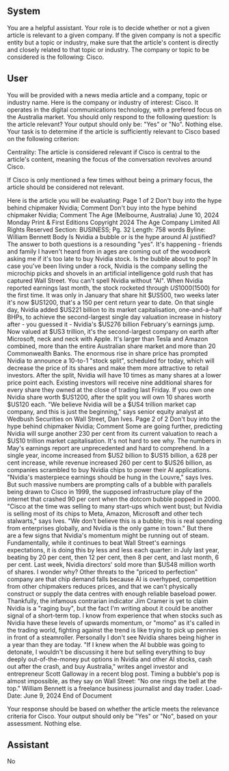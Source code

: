 ## System

You are a helpful assistant. Your role is to decide whether or not a given article is relevant to a given company. If the given company is not a specific entity but a topic or industry, make sure that the article's content is directly and closely related to that topic or industry. The company or topic to be considered is the following: Cisco.

## User


You will be provided with a news media article and a company, topic or industry name. Here is the company or industry of interest: Cisco. It operates in the digital communications technology, with a prefered focus on the Australia market. You should only respond to the following question: Is the article relevant? Your output should only be: "Yes" or "No". Nothing else. Your task is to determine if the article is sufficiently relevant to Cisco based on the following criterion:

Centrality: The article is considered relevant if Cisco is central to the article's content, meaning the focus of the conversation revolves around Cisco.

If Cisco is only mentioned a few times without being a primary focus, the article should be considered not relevant.

Here is the article you will be evaluating: Page 1 of 2
Don't buy into the hype behind chipmaker Nvidia; Comment
Don't buy into the hype behind chipmaker Nvidia; Comment
The Age (Melbourne, Australia)
June 10, 2024 Monday
Print & First Editions
Copyright 2024 The Age Company Limited All Rights Reserved
Section: BUSINESS; Pg. 32
Length: 758 words
Byline: William Bennett
Body
Is Nvidia a bubble or is the hype around AI justified? The answer to both questions is a resounding "yes".
It's happening - friends and family I haven't heard from in ages are coming out of the woodwork asking me if it's too 
late to buy Nvidia stock. Is the bubble about to pop?
In case you've been living under a rock, Nvidia is the company selling the microchip picks and shovels in an 
artificial intelligence gold rush that has captured Wall Street. You can't spell Nvidia without "AI".
When Nvidia reported earnings last month, the stock rocketed through $US1000 ($1500) for the first time. It was 
only in January that share hit $US500, two weeks later it's now $US1200, that's a 150 per cent return year to date.
On that single day, Nvidia added $US221 billion to its market capitalisation, one-and-a-half BHPs, to achieve the 
second-largest single day valuation increase in history after - you guessed it - Nvidia's $US276 billion February's 
earnings jump.
Now valued at $US3 trillion, it's the second-largest company on earth after Microsoft, neck and neck with Apple. It's 
larger than Tesla and Amazon combined, more than the entire Australian share market and more than 20 
Commonwealth Banks.
The enormous rise in share price has prompted Nvidia to announce a 10-to-1 "stock split", scheduled for today, 
which will decrease the price of its shares and make them more attractive to retail investors.
After the split, Nvidia will have 10 times as many shares at a lower price point each. Existing investors will receive 
nine additional shares for every share they owned at the close of trading last Friday. If you own one Nvidia share 
worth $US1200, after the split you will own 10 shares worth $US120 each.
"We believe Nvidia will be a $US4 trillion market cap company, and this is just the beginning," says senior equity 
analyst at Wedbush Securities on Wall Street, Dan Ives.
Page 2 of 2
Don't buy into the hype behind chipmaker Nvidia; Comment
Some are going further, predicting Nvidia will surge another 230 per cent from its current valuation to reach a 
$US10 trillion market capitalisation.
It's not hard to see why.
The numbers in May's earnings report are unprecedented and hard to comprehend. In a single year, income 
increased from $US2 billion to $US15 billion, a 628 per cent increase, while revenue increased 260 per cent to 
$US26 billion, as companies scrambled to buy Nvidia chips to power their AI applications.
"Nvidia's masterpiece earnings should be hung in the Louvre," says Ives.
But such massive numbers are prompting calls of a bubble with parallels being drawn to Cisco in 1999, the 
supposed infrastructure play of the internet that crashed 90 per cent when the dotcom bubble popped in 2000.
"Cisco at the time was selling to many start-ups which went bust; but Nvidia is selling most of its chips to Meta, 
Amazon, Microsoft and other tech stalwarts," says Ives.
"We don't believe this is a bubble; this is real spending from enterprises globally, and Nvidia is the only game in 
town."
But there are a few signs that Nvidia's momentum might be running out of steam.
Fundamentally, while it continues to beat Wall Street's earnings expectations, it is doing this by less and less each 
quarter: in July last year, beating by 20 per cent, then 12 per cent, then 8 per cent, and last month, 6 per cent.
Last week, Nvidia directors' sold more than $US48 million worth of shares. I wonder why?
Other threats to the "priced to perfection" company are that chip demand falls because AI is overhyped, competition 
from other chipmakers reduces prices, and that we can't physically construct or supply the data centres with 
enough reliable baseload power.
Thankfully, the infamous contrarian indicator Jim Cramer is yet to claim Nvidia is a "raging buy", but the fact I'm 
writing about it could be another signal of a short-term top.
I know from experience that when stocks such as Nvidia have these levels of upwards momentum, or "momo" as 
it's called in the trading world, fighting against the trend is like trying to pick up pennies in front of a steamroller.
Personally I don't see Nvidia shares being higher in a year than they are today.
"If I knew when the AI bubble was going to detonate, I wouldn't be discussing it here but selling everything to buy 
deeply out-of-the-money put options in Nvidia and other AI stocks, cash out after the crash, and buy Australia," 
writes angel investor and entrepreneur Scott Galloway in a recent blog post.
Timing a bubble's pop is almost impossible, as they say on Wall Street: "No one rings the bell at the top."
William Bennett is a freelance business journalist and day trader.
Load-Date: June 9, 2024
End of Document

Your response should be based on whether the article meets the relevance criteria for Cisco.
Your output should only be "Yes" or "No", based on your assessment. Nothing else.
            

## Assistant

No

